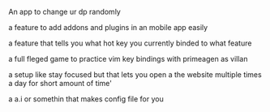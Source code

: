 An app to change ur dp randomly

a feature to add addons and plugins in an mobile app easily

a feature that tells you what hot key you currently binded to what feature

a full fleged game to practice vim key bindings with primeagen as villan

a setup like stay focused but that lets you open a the website multiple times a day for short amount of time'

a a.i or somethin that makes config file for you